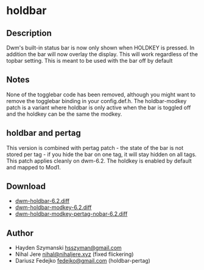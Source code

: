 holdbar
=======

Description
-----------
Dwm's built-in status bar is now only shown when HOLDKEY is pressed. In addition the bar will now overlay the display. This will work regardless of the topbar setting.
This is meant to be used with the bar off by default

Notes
-----
None of the togglebar code has been removed, although you might want to remove the togglebar binding in your config.def.h.
The holdbar-modkey patch is a variant where holdbar is only active when the bar is toggled off and the holdkey can be the same the modkey.

holdbar and pertag
------------------
This version is combined with pertag patch - the state of the bar is not stored per tag - if you hide the bar on one tag, it will stay hidden on all tags. This patch applies cleanly on dwm-6.2. The holdkey is enabled by default and mapped to Mod1.


Download
--------
* [dwm-holdbar-6.2.diff](dwm-holdbar-6.2.diff)
* [dwm-holdbar-modkey-6.2.diff](dwm-holdbar-modkey-6.2.diff)
* [dwm-holdbar-modkey-pertag-nobar-6.2.diff](dwm-holdbar-modkey-pertag-nobar-6.2.diff)

Author
------
* Hayden Szymanski <hsszyman@gmail.com>
* Nihal Jere <nihal@nihaljere.xyz> (fixed flickering)
* Dariusz Fedejko <fedejko@gmail.com> (holdbar-pertag)
